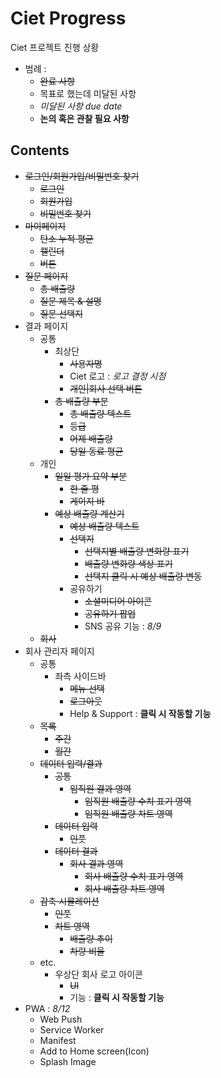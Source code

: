 # Ciet Progress

Ciet 프로젝트 진행 상황

- 범례 :
  - ~~완료 사항~~
  - 목표로 했는데 미달된 사항
  - _미달된 사항 due date_
  - **논의 혹은 관찰 필요 사항**

## Contents

- ~~로그인/회원가입/비밀번호 찾기~~
  - ~~로그인~~
  - ~~회원가입~~
  - ~~비밀번호 찾기~~
- ~~마이페이지~~
  - ~~탄소 누적 평균~~
  - ~~캘린더~~
  - ~~버튼~~
- ~~질문 페이지~~
  - ~~총 배출량~~
  - ~~질문 제목 & 설명~~
  - ~~질문 선택지~~
- 결과 페이지
  - 공통
    - 최상단
      - ~~사용자명~~
      - Ciet 로고 : _로고 결정 시점_
      - ~~개인|회사 선택 버튼~~
    - ~~총 배출량 부분~~
      - ~~총 배출량 텍스트~~
      - ~~등급~~
      - ~~어제 배출량~~
      - ~~당일 동료 평균~~
  - 개인
    - ~~일일 평가 요약 부분~~
      - ~~한 줄 평~~
      - ~~게이지 바~~
    - ~~예상 배출량 계산기~~
      - ~~예상 배출량 텍스트~~
      - ~~선택지~~
        - ~~선택지별 배출량 변화량 표기~~
        - ~~배출량 변화량 색상 표기~~
        - ~~선택지 클릭 시 예상 배출량 변동~~
      - 공유하기
        - ~~소셜미디어 아이콘~~
        - ~~공유하기 팝업~~
        - SNS 공유 기능 : _8/9_
  - ~~회사~~
- 회사 관리자 페이지
  - 공통
    - 좌측 사이드바
      - ~~메뉴 선택~~
      - ~~로그아웃~~
      - Help & Support : **클릭 시 작동할 기능**
  - ~~목록~~
    - ~~주간~~
    - ~~월간~~
  - ~~데이터 입력/결과~~
    - ~~공통~~
      - ~~임직원 결과 영역~~
        - ~~임직원 배출량 수치 표기 영역~~
        - ~~임직원 배출량 차트 영역~~
    - ~~데이터 입력~~
      - ~~인풋~~
    - ~~데이터 결과~~
      - ~~회사 결과 영역~~
        - ~~회사 배출량 수치 표기 영역~~
        - ~~회사 배출량 차트 영역~~
  - ~~감축 시뮬레이션~~
    - ~~인풋~~
    - ~~차트 영역~~
      - ~~배출량 추이~~
      - ~~차량 비율~~
  - etc.
    - 우상단 회사 로고 아이콘
      - ~~UI~~
      - 기능 : **클릭 시 작동할 기능**
- PWA : _8/12_
  - Web Push
  - Service Worker
  - Manifest
  - Add to Home screen(Icon)
  - Splash Image
